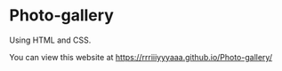 # Photo-gallery

Using HTML and CSS.

You can view this website at https://rrriiiyyyaaa.github.io/Photo-gallery/
